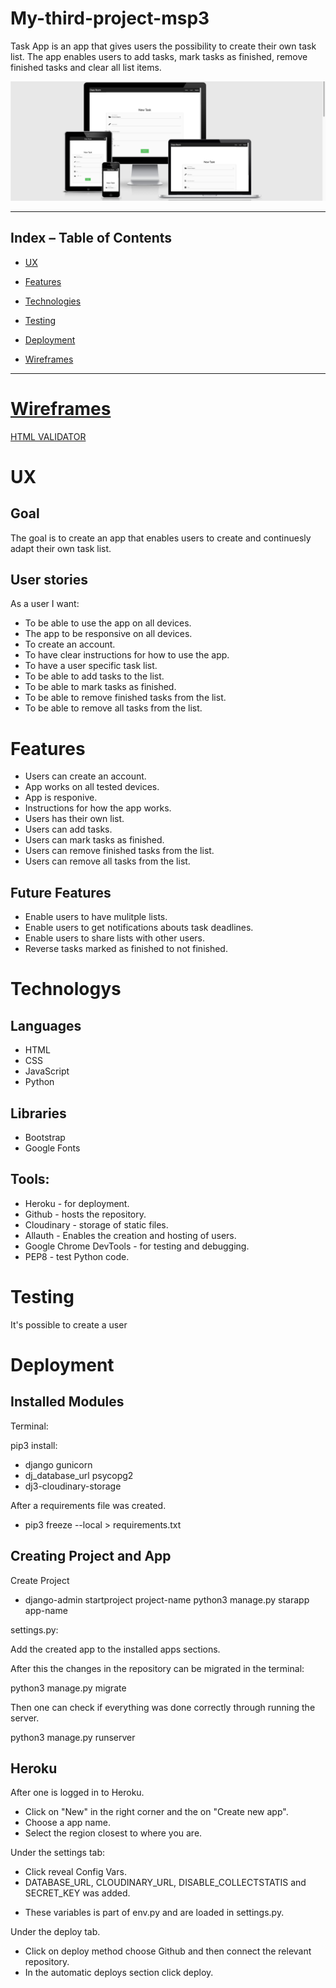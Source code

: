 # My-third-project-msp3


Task App is an app that gives users the possibility to create their own task list. The app enables users to add tasks, mark tasks as finished, remove finished tasks and clear all list items.  


![Screenshot 2022-02-10 at 11.09.21.png](https://github.com/AngelArgirov/My-third-project-msp3/blob/main/static/mockups/Screenshot%202022-02-10%20at%2011.09.21.png)



 ***  

 ## Index – Table of Contents   
 

* [UX](#User-Experience)  

* [Features](#Features)  

* [Technologies](#Technologies)  

* [Testing](#Testing)  

* [Deployment](#Deployment)    

* [Wireframes](#Wireframes)  


***  

# [Wireframes](https://github.com/AngelArgirov/My-third-project-msp3/tree/main/WIREFRAMES)


 [HTML VALIDATOR](https://github.com/AngelArgirov/My-third-project-msp3/blob/main/WIREFRAMES/Screenshot%202022-02-10%20at%2010.56.31.png)


# UX

## Goal

The goal is to create an app that enables users to create and continuesly adapt their own task list.

## User stories

As a user I want:

* To be able to use the app on all devices.
* The app to be responsive on all devices.
* To create an account.
* To have clear instructions for how to use the app.
* To have a user specific task list.
* To be able to add tasks to the list.
* To be able to mark tasks as finished.
* To be able to remove finished tasks from the list.
* To be able to remove all tasks from the list.

# Features

* Users can create an account.
* App works on all tested devices.
* App is responive.
* Instructions for how the app works.
* Users has their own list.
* Users can add tasks.
* Users can mark tasks as finished.
* Users can remove finished tasks from the list.
* Users can remove all tasks from the list.

## Future Features

* Enable users to have mulitple lists.
* Enable users to get notifications abouts task deadlines.
* Enable users to share lists with other users.
* Reverse tasks marked as finished to not finished.

# Technologys

## Languages

* HTML
* CSS 
* JavaScript
* Python

## Libraries

* Bootstrap 
* Google Fonts

## Tools:

* Heroku - for deployment.
* Github - hosts the repository.
* Cloudinary - storage of static files. 
* Allauth - Enables the creation and hosting of users.
* Google Chrome DevTools - for testing and debugging.
* PEP8 - test Python code.

# Testing

It's possible to create a user

# Deployment 


## Installed Modules

Terminal:

pip3 install:
* django gunicorn
* dj_database_url psycopg2
* dj3-cloudinary-storage

After a requirements file was created.
* pip3 freeze --local > requirements.txt

## Creating Project and App

Create Project
* django-admin startproject project-name
python3 manage.py starapp app-name

settings.py:

Add the created app to the installed apps sections.

After this the changes in the repository can be migrated in the terminal:

python3 manage.py migrate

Then one can check if everything was done correctly through running the server.

python3 manage.py runserver

## Heroku

After one is logged in to Heroku.
* Click on "New" in the right corner and the on "Create new app".
* Choose a app name.
* Select the region closest to where you are.

Under the settings tab:
* Click reveal Config Vars.
* DATABASE_URL, CLOUDINARY_URL, DISABLE_COLLECTSTATIS and SECRET_KEY was added.
 - These variables is part of env.py and are loaded in settings.py.

Under the deploy tab.
* Click on deploy method choose Github and then connect the relevant repository.
* In the automatic deploys section click deploy.



